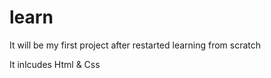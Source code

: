 # learn

It will be my first project after restarted  learning  from  scratch 

It inlcudes Html & Css 

